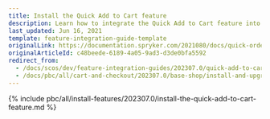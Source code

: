 ```yaml
---
title: Install the Quick Add to Cart feature
description: Learn how to integrate the Quick Add to Cart feature into a Spryker project.
last_updated: Jun 16, 2021
template: feature-integration-guide-template
originalLink: https://documentation.spryker.com/2021080/docs/quick-order-feature-integration
originalArticleId: c48beede-6189-4a05-9ad3-d3de0bfa5592
redirect_from:
  - /docs/scos/dev/feature-integration-guides/202307.0/quick-add-to-cart-feature-integration.html
  - /docs/pbc/all/cart-and-checkout/202307.0/base-shop/install-and-upgrade/install-features/install-the-quick-add-to-cart-feature.html 
---
```

{% include pbc/all/install-features/202307.0/install-the-quick-add-to-cart-feature.md %} <!-- To edit, see /_includes/pbc/all/install-features/202307.0/install-the-quick-add-to-cart-feature.md -->
